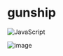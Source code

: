# gunship
![JavaScript](https://img.shields.io/badge/javascript-%23323330.svg?style=for-the-badge&logo=javascript&logoColor=%23F7DF1E)

![image](https://github.com/user-attachments/assets/a37cca9a-47ce-4c0a-bd1f-e123b1299067)
